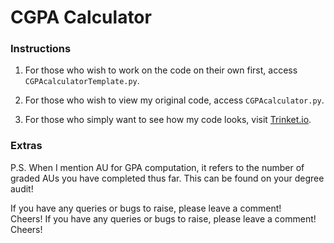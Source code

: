 # CGPA Calculator #

### Instructions ###
1) For those who wish to work on the code on their own first, access `CGPAcalculatorTemplate.py`.

2) For those who wish to view my original code, access `CGPAcalculator.py`.

3) For those who simply want to see how my code looks, visit [Trinket.io](https://trinket.io/python3/d3078fc168?outputOnly=true&runOption=run&showInstructions=true).

### Extras ###
P.S. When I mention AU for GPA computation, it refers to the number of graded AUs you have completed thus far. This can be found on your degree audit!

If you have any queries or bugs to raise, please leave a comment!<br>
Cheers!
If you have any queries or bugs to raise, please leave a comment!<br>
Cheers!
